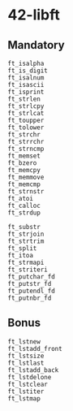 # 42-libft
## Mandatory
	ft_isalpha
	ft_is_digit
	ft_isalnum
	ft_isascii
	ft_isprint
	ft_strlen
	ft_strlcpy
	ft_strlcat
	ft_toupper
	ft_tolower
	ft_strchr
	ft_strrchr
	ft_strncmp
	ft_memset
	ft_bzero
	ft_memcpy
	ft_memmove
	ft_memcmp
	ft_strnstr
	ft_atoi
	ft_calloc
	ft_strdup

	ft_substr
	ft_strjoin
	ft_strtrim
	ft_split
	ft_itoa
	ft_strmapi
	ft_striteri
	ft_putchar_fd
	ft_putstr_fd
	ft_putendl_fd
	ft_putnbr_fd

## Bonus
	ft_lstnew
	ft_lstadd_front
	ft_lstsize
	ft_lstlast
	ft_lstadd_back
	ft_lstdelone
	ft_lstclear
	ft_lstiter
	ft_lstmap
